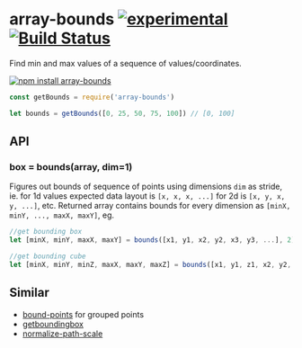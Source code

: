 # array-bounds  [![experimental](https://img.shields.io/badge/stability-unstable-yellow.svg)](http://github.com/badges/stability-badges) [![Build Status](https://img.shields.io/travis/dfcreative/array-bounds.svg)](https://travis-ci.org/dfcreative/array-bounds)

Find min and max values of a sequence of values/coordinates.

[![npm install array-bounds](https://nodei.co/npm/array-bounds.png?mini=true)](https://npmjs.org/package/array-bounds/)

```js
const getBounds = require('array-bounds')

let bounds = getBounds([0, 25, 50, 75, 100]) // [0, 100]
```

## API

### box = bounds(array, dim=1)

Figures out bounds of sequence of points using dimensions `dim` as stride, ie. for 1d values expected data layout is `[x, x, x, ...]` for 2d is `[x, y, x, y, ...]`, etc. Returned array contains bounds for every dimension as `[minX, minY, ..., maxX, maxY]`, eg.

```js
//get bounding box
let [minX, minY, maxX, maxY] = bounds([x1, y1, x2, y2, x3, y3, ...], 2)

//get bounding cube
let [minX, minY, minZ, maxX, maxY, maxZ] = bounds([x1, y1, z1, x2, y2, z2, ...], 3)
```

## Similar

* [bound-points](https://www.npmjs.com/package/bound-points) for grouped points
* [getboundingbox](https://www.npmjs.com/package/getboundingbox)
* [normalize-path-scale](https://www.npmjs.com/package/normalize-path-scale)

